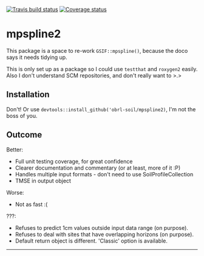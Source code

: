 
<!-- README.md is generated from README.Rmd. Please edit that file -->
[![Travis build status](https://travis-ci.com/obrl-soil/mpspline2.svg?branch=master)](https://travis-ci.com/obrl-soil/mpspline2) [![Coverage status](https://codecov.io/gh/obrl-soil/mpspline2/branch/master/graph/badge.svg)](https://codecov.io/github/obrl-soil/mpspline2?branch=master)

mpspline2
=========

This package is a space to re-work `GSIF::mpspline()`, because the doco says it needs tidying up.

This is only set up as a package so I could use `testthat` and `roxygen2` easily. Also I don't understand SCM repositories, and don't really want to &gt;.&gt;

Installation
------------

Don't! Or use `devtools::install_github('obrl-soil/mpspline2)`, I'm not the boss of you.

Outcome
-------

Better:

-   Full unit testing coverage, for great confidence
-   Clearer documentation and commentary (or at least, more of it :P)
-   Handles multiple input formats - don't need to use SoilProfileCollection
-   TMSE in output object

Worse:

-   Not as fast :(

???:

-   Refuses to predict 1cm values outside input data range (on purpose).
-   Refuses to deal with sites that have overlapping horizons (on purpose).
-   Default return object is different. 'Classic' option is available.

------------------------------------------------------------------------
